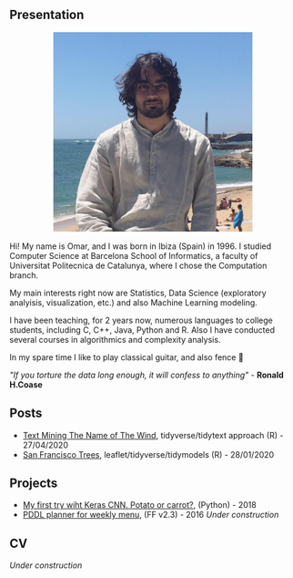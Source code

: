 ## Presentation
<p align="center">
    <img width="350" height="350" src="posts/images/avatar.bmp">
</p>

Hi! My name is Omar, and I was born in Ibiza (Spain) in 1996.
I studied Computer Science at Barcelona School of Informatics, a faculty of Universitat Politecnica de Catalunya, where I chose the Computation branch.

My main interests right now are Statistics, Data Science (exploratory analyisis, visualization, etc.) and also Machine Learning modeling.

I have been teaching, for 2 years now, numerous languages to college students, including C, C++, Java, Python and R. Also I have conducted several courses in algorithmics and complexity analysis.

In my spare time I like to play classical guitar, and also fence 🤺

*"If you torture the data long enough, it will confess to anything"* - **Ronald H.Coase**

## Posts
- [Text Mining The Name of The Wind](https://norhther.github.io/blog/posts/notw.html), tidyverse/tidytext approach (R) - 27/04/2020
- [San Francisco Trees](https://norhther.github.io/blog/posts/sf_trees.html), 
leaflet/tidyverse/tidymodels (R) - 28/01/2020

## Projects
- [My first try wiht Keras CNN. Potato or carrot?](https://github.com/norhther/patatapastanaga), (Python) - 2018
- [PDDL planner for weekly menu](https://github.com/norhther/ricoricopddl/tree/master),
(FF v2.3) - 2016
*Under construction* 


## CV
*Under construction* 